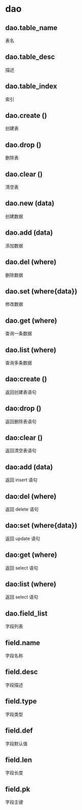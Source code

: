 # dao


## dao.table_name
表名

## dao.table_desc
描述

## dao.table_index
索引


## dao.create ()
创建表

## dao.drop ()
删除表

## dao.clear ()
清空表

## dao.new (data)
创建数据

## dao.add (data)
添加数据

## dao.del (where)
删除数据

## dao.set (where{data})
修改数据

## dao.get (where)
查询一条数据

## dao.list (where)
查询多条数据


## dao:create ()
返回创建表语句

## dao:drop ()
返回删除表语句

## dao:clear ()
返回清空表语句


## dao:add (data)
返回 insert 语句

## dao:del (where)
返回 delete 语句

## dao:set (where{data})
返回 update 语句

## dao:get (where)
返回 select 语句

## dao:list (where)
返回 select 语句


## dao.field_list
字段列表

## field.name
字段名称

## field.desc
字段描述

## field.type
字段类型

## field.def
字段默认值

## field.len
字段长度

## field.pk
字段主键
